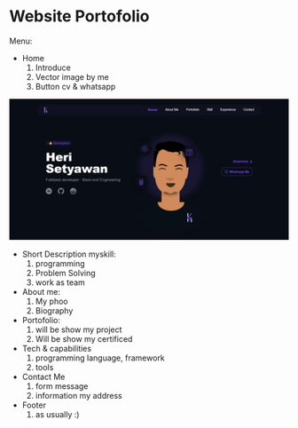 # Website Portofolio

Menu:
- Home
  1. Introduce
  2. Vector image by me
  3. Button cv & whatsapp

![alt home](/assets/preview/home.png)
- Short Description myskill:
  1. programming
  2. Problem Solving
  3. work as team
- About me:
  1. My phoo
  2. Biography
- Portofolio:
  1. will be show my project
  2. Will be show my certificed
- Tech & capabilities
  1. programming language, framework
  2. tools
- Contact Me
  1. form message
  2. information my address
- Footer
  1. as usually :)
